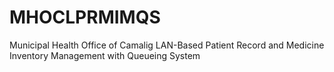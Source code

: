# MHOCLPRMIMQS
Municipal Health Office of Camalig LAN-Based Patient Record and Medicine Inventory Management with Queueing System
